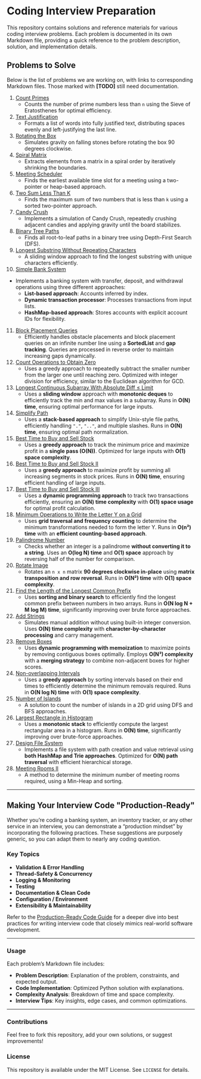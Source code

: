 # Coding Interview Preparation

This repository contains solutions and reference materials for various coding interview problems. Each problem is documented in its own Markdown file, providing a quick reference to the problem description, solution, and implementation details.

## Problems to Solve

Below is the list of problems we are working on, with links to corresponding Markdown files. Those marked with **[TODO]** still need documentation.

1. [Count Primes](count_primes.md)  
   - Counts the number of prime numbers less than `n` using the Sieve of Eratosthenes for optimal efficiency.
2. [Text Justification](text_justification.md)  
   - Formats a list of words into fully justified text, distributing spaces evenly and left-justifying the last line.
3. [Rotating the Box](rotate_box.md)  
   - Simulates gravity on falling stones before rotating the box 90 degrees clockwise.
4. [Spiral Matrix](spiral_matrix.md)  
   - Extracts elements from a matrix in a spiral order by iteratively shrinking the boundaries.
5. [Meeting Scheduler](meeting_scheduler.md)  
   - Finds the earliest available time slot for a meeting using a two-pointer or heap-based approach.
6. [Two Sum Less Than K](two_sum_less_than_k.md)  
   - Finds the maximum sum of two numbers that is less than `k` using a sorted two-pointer approach.
7. [Candy Crush](candy_crush.md)  
   - Implements a simulation of Candy Crush, repeatedly crushing adjacent candies and applying gravity until the board stabilizes.
8. [Binary Tree Paths](binary_tree_paths.md)  
   - Finds all root-to-leaf paths in a binary tree using Depth-First Search (DFS).
9. [Longest Substring Without Repeating Characters](longest_substring_no_repeats.md)  
   - A sliding window approach to find the longest substring with unique characters efficiently.  
10. [Simple Bank System](simple_bank_system.md)  
   - Implements a banking system with transfer, deposit, and withdrawal operations using three different approaches:
        - **List-based approach**: Accounts inferred by index.
        - **Dynamic transaction processor**: Processes transactions from input lists.
        - **HashMap-based approach**: Stores accounts with explicit account IDs for flexibility.
11. [Block Placement Queries](block_placement_queries.md)  
    - Efficiently handles obstacle placements and block placement queries on an infinite number line using a **SortedList** and **gap tracking**. Queries are processed in reverse order to maintain increasing gaps dynamically.
12. [Count Operations to Obtain Zero](count_operations_to_zero.md)  
    - Uses a greedy approach to repeatedly subtract the smaller number from the larger one until reaching zero. Optimized with integer division for efficiency, similar to the Euclidean algorithm for GCD.
13. [Longest Continuous Subarray With Absolute Diff ≤ Limit](longest_continuous_subarray.md)  
    - Uses a **sliding window** approach with **monotonic deques** to efficiently track the min and max values in a subarray. Runs in **O(N) time**, ensuring optimal performance for large inputs.
14. [Simplify Path](simplify_unix_path.md)  
    - Uses a **stack-based approach** to simplify Unix-style file paths, efficiently handling `"."`, `".."`, and multiple slashes. Runs in **O(N) time**, ensuring optimal path normalization.
15. [Best Time to Buy and Sell Stock](best_time_to_buy_sell_stock.md)  
    - Uses a **greedy approach** to track the minimum price and maximize profit in a **single pass (O(N))**. Optimized for large inputs with **O(1) space complexity**.
16. [Best Time to Buy and Sell Stock II](best_time_to_buy_sell_stock_ii.md)  
    - Uses a **greedy approach** to maximize profit by summing all increasing segments in stock prices. Runs in **O(N) time**, ensuring efficient handling of large inputs.
17. [Best Time to Buy and Sell Stock III](best_time_to_buy_sell_stock_iii.md)  
    - Uses a **dynamic programming approach** to track two transactions efficiently, ensuring an **O(N) time complexity** with **O(1) space usage** for optimal profit calculation.
18. [Minimum Operations to Write the Letter Y on a Grid](minimum_operations_write_y.md)  
    - Uses **grid traversal and frequency counting** to determine the minimum transformations needed to form the letter Y. Runs in **O(n²) time** with an **efficient counting-based approach**.  
19. [Palindrome Number](palindrome_number.md)  
    - Checks whether an integer is a palindrome **without converting it to a string**. Uses an **O(log N) time** and **O(1) space** approach by reversing half of the number for comparison.
20. [Rotate Image](rotate_image.md)  
    - Rotates an `n x n` matrix **90 degrees clockwise in-place** using **matrix transposition and row reversal**. Runs in **O(N²) time** with **O(1) space complexity**.
21. [Find the Length of the Longest Common Prefix](longest_common_prefix_length.md)  
    - Uses **sorting and binary search** to efficiently find the longest common prefix between numbers in two arrays. Runs in **O(N log N + M log M) time**, significantly improving over brute force approaches.
22. [Add Strings](add_strings.md)  
    - Simulates manual addition without using built-in integer conversion. Uses **O(N) time complexity** with **character-by-character processing** and carry management.
23. [Remove Boxes](remove_boxes.md)  
    - Uses **dynamic programming with memoization** to maximize points by removing contiguous boxes optimally. Employs **O(N³) complexity** with a **merging strategy** to combine non-adjacent boxes for higher scores.
24. [Non-overlapping Intervals](non_overlapping_intervals.md)  
    - Uses a **greedy approach** by sorting intervals based on their end times to efficiently determine the minimum removals required. Runs in **O(N log N) time** with **O(1) space complexity**.
25. [Number of Islands](number_of_islands.md)  
    - A solution to count the number of islands in a 2D grid using DFS and BFS approaches.  
26. [Largest Rectangle in Histogram](largest_rectangle_histogram.md)  
    - Uses a **monotonic stack** to efficiently compute the largest rectangular area in a histogram. Runs in **O(N) time**, significantly improving over brute-force approaches.
27. [Design File System](design_file_system.md)  
    - Implements a file system with path creation and value retrieval using **both HashMap and Trie approaches**. Optimized for **O(N) path traversal** with efficient hierarchical storage.
28. [Meeting Rooms II](meeting_rooms_ii.md)  
    - A method to determine the minimum number of meeting rooms required, using a Min-Heap and sorting.  

---

## Making Your Interview Code "Production-Ready"

Whether you’re coding a banking system, an inventory tracker, or any other service in an interview, you can demonstrate a “production mindset” by incorporating the following practices. These suggestions are purposely generic, so you can adapt them to nearly any coding question.

### Key Topics
- **Validation & Error Handling**
- **Thread-Safety & Concurrency**
- **Logging & Monitoring**
- **Testing**
- **Documentation & Clean Code**
- **Configuration / Environment**
- **Extensibility & Maintainability**

Refer to the [Production-Ready Code Guide](production_ready_code.md) for a deeper dive into best practices for writing interview code that closely mimics real-world software development.

---

### **Usage**
Each problem’s Markdown file includes:
- **Problem Description**: Explanation of the problem, constraints, and expected output.
- **Code Implementation**: Optimized Python solution with explanations.
- **Complexity Analysis**: Breakdown of time and space complexity.
- **Interview Tips**: Key insights, edge cases, and common optimizations.

---

### **Contributions**
Feel free to fork this repository, add your own solutions, or suggest improvements!

### **License**
This repository is available under the MIT License. See `LICENSE` for details.

